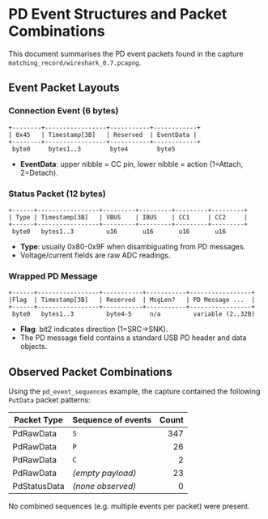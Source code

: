 # PD Event Structures and Packet Combinations

This document summarises the PD event packets found in the capture `matching_record/wireshark_0.7.pcapng`.

## Event Packet Layouts

### Connection Event (6 bytes)
```
+--------+-----------------+-----------+------------+
| 0x45   | Timestamp[3B]   | Reserved  | EventData |
+--------+-----------------+-----------+------------+
 byte0     bytes1..3        byte4        byte5
```
- **EventData**: upper nibble = CC pin, lower nibble = action (1=Attach, 2=Detach).

### Status Packet (12 bytes)
```
+------+-----------------+---------+---------+---------+---------+
| Type | Timestamp[3B]   | VBUS    | IBUS    | CC1     | CC2     |
+------+-----------------+---------+---------+---------+---------+
 byte0   bytes1..3         u16       u16       u16       u16
```
- **Type**: usually 0x80-0x9F when disambiguating from PD messages.
- Voltage/current fields are raw ADC readings.

### Wrapped PD Message
```
+------+-----------------+-----------+-----------+-----------------+
|Flag  | Timestamp[3B]   | Reserved  | MsgLen?   | PD Message ...  |
+------+-----------------+-----------+-----------+-----------------+
 byte0   bytes1..3         byte4-5     n/a         variable (2..32B)
```
- **Flag**: bit2 indicates direction (1=SRC→SNK).
- The PD message field contains a standard USB PD header and data objects.

## Observed Packet Combinations

Using the `pd_event_sequences` example, the capture contained the following `PutData` packet patterns:

| Packet Type | Sequence of events | Count |
|-------------|-------------------|------:|
| PdRawData   | `S`               | 347   |
| PdRawData   | `P`               | 26    |
| PdRawData   | `C`               | 2     |
| PdRawData   | *(empty payload)* | 23    |
| PdStatusData| *(none observed)* | 0     |

No combined sequences (e.g. multiple events per packet) were present.
